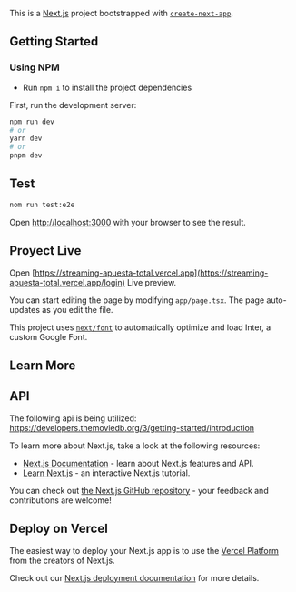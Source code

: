 This is a [Next.js](https://nextjs.org/) project bootstrapped with [`create-next-app`](https://github.com/vercel/next.js/tree/canary/packages/create-next-app).

## Getting Started

### Using NPM

- Run `npm i` to install the project dependencies

First, run the development server:

```bash
npm run dev
# or
yarn dev
# or
pnpm dev
```
## Test

```bash
nom run test:e2e
```
Open [http://localhost:3000](http://localhost:3000) with your browser to see the result.

## Proyect Live

Open [https://streaming-apuesta-total.vercel.app](https://streaming-apuesta-total.vercel.app/login) Live preview.


You can start editing the page by modifying `app/page.tsx`. The page auto-updates as you edit the file.

This project uses [`next/font`](https://nextjs.org/docs/basic-features/font-optimization) to automatically optimize and load Inter, a custom Google Font.

## Learn More

## API
The following api is being utilized: https://developers.themoviedb.org/3/getting-started/introduction

To learn more about Next.js, take a look at the following resources:

- [Next.js Documentation](https://nextjs.org/docs) - learn about Next.js features and API.
- [Learn Next.js](https://nextjs.org/learn) - an interactive Next.js tutorial.

You can check out [the Next.js GitHub repository](https://github.com/vercel/next.js/) - your feedback and contributions are welcome!

## Deploy on Vercel

The easiest way to deploy your Next.js app is to use the [Vercel Platform](https://vercel.com/new?utm_medium=default-template&filter=next.js&utm_source=create-next-app&utm_campaign=create-next-app-readme) from the creators of Next.js.

Check out our [Next.js deployment documentation](https://nextjs.org/docs/deployment) for more details.

